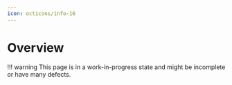 ```yaml
---
icon: octicons/info-16
---
```


# Overview

!!! warning
    This page is in a work-in-progress state and might be incomplete or have many defects.